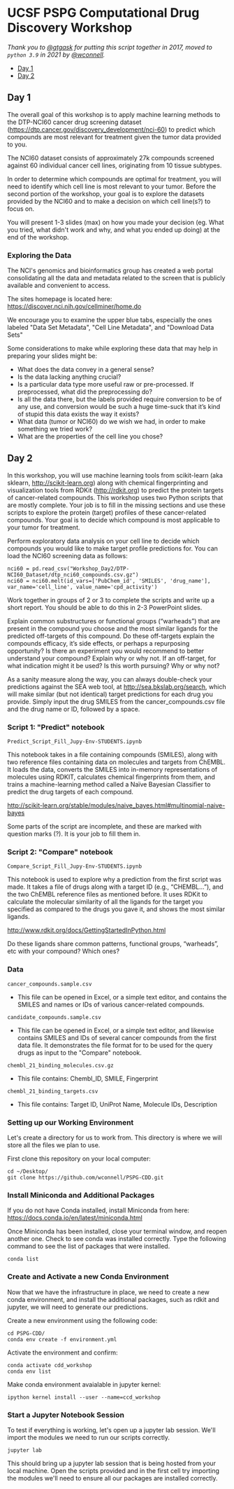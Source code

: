 # UCSF PSPG Computational Drug Discovery Workshop

*Thank you to [@gtgask](https://github.com/gtgask) for putting this script together in 2017, moved to `python 3.9` in 2021 by [@wconnell](https://github.com/wconnell).*

- [Day 1](#day-1)
- [Day 2](#day-2)

## Day 1
The overall goal of this workshop is to apply machine learning methods to the DTP-NCI60 cancer drug screening dataset (https://dtp.cancer.gov/discovery_development/nci-60) to predict which compounds are most relevant for treatment given the tumor data provided to you.

The NCI60 dataset consists of approximately 27k compounds screened against 60 individual cancer cell lines, originating from 10 tissue subtypes. 

In order to determine which compounds are optimal for treatment, you will need to identify which cell line is most relevant to your tumor. Before the second portion of the workshop, your goal is to explore the datasets provided by the NCI60 and to make a decision on which cell line(s?) to focus on. 

You will present 1-3 slides (max) on how you made your decision (eg. What you tried, what didn't work and why, and what you ended up doing) at the end of the workshop.

### Exploring the Data
The NCI's genomics and bioinformatics group has created a web portal consolidating all the data and metadata related to the screen that is publicly available and convenient to access.

The sites homepage is located here: https://discover.nci.nih.gov/cellminer/home.do

We encourage you to examine the upper blue tabs, especially the ones labeled "Data Set Metadata", "Cell Line Metadata", and "Download Data Sets"

Some considerations to make while exploring these data that may help in preparing your slides might be:
- What does the data convey in a general sense?
- Is the data lacking anything crucial?
- Is a particular data type more useful raw or pre-processed. If preprocessed, what did the     preprocessing do?
- Is all the data there, but the labels provided require conversion to be of any use, and conversion would be such a huge time-suck that it’s kind of stupid this data exists the way it exists?
- What data (tumor or NCI60) do we wish we had, in order to make something we tried work?
- What are the properties of the cell line you chose?


## Day 2
In this workshop, you will use machine learning tools from scikit-learn (aka sklearn, http://scikit-learn.org) along with chemical fingerprinting and visualization tools from RDKit (http://rdkit.org) to predict the protein targets of cancer-related compounds. This workshop uses two Python scripts that are mostly complete. Your job is to fill in the missing sections and use these scripts to explore the protein (target) profiles of these cancer-related compounds. Your goal is to decide which compound is most applicable to your tumor for treatment.

Perform exploratory data analysis on your cell line to decide which compounds you would like to make target profile predictions for. You can load the NCI60 screening data as follows:

```
nci60 = pd.read_csv("Workshop_Day2/DTP-NCI60_Dataset/dtp_nci60_compounds.csv.gz")
nci60 = nci60.melt(id_vars=['PubChem_id', 'SMILES', 'drug_name'], var_name='cell_line', value_name='cpd_activity')
```

Work together in groups of 2 or 3 to complete the scripts and write up a short report. You should be able to do this in 2-3 PowerPoint slides. 

Explain common substructures or functional groups (“warheads”) that are present in the compound you choose and the most similar ligands for the predicted off-targets of this compound. Do these off-targets explain the compounds efficacy, it’s side effects, or perhaps a repurposing opportunity? Is there an experiment you would recommend to better understand your compound? Explain why or why not. If an off-target, for what indication might it be used? Is this worth pursuing? Why or why not?

As a sanity measure along the way, you can always double-check your predictions against the SEA web tool, at http://sea.bkslab.org/search, which will make similar (but not identical) target predictions for each drug you provide. Simply input the drug SMILES from the cancer_compounds.csv file and the drug name or ID, followed by a space.


### Script 1: "Predict" notebook

`Predict_Script_Fill_Jupy-Env-STUDENTS.ipynb`

This notebook takes in a file containing compounds (SMILES), along with two reference files containing data on molecules and targets from ChEMBL. It loads the data, converts the SMILES into in-memory representations of molecules using RDKIT, calculates chemical fingerprints from them, and trains a machine-learning method called a Naïve Bayesian Classifier to predict the drug targets of each compound.

http://scikit-learn.org/stable/modules/naive_bayes.html#multinomial-naive-bayes

Some parts of the script are incomplete, and these are marked with question marks (?). It is your job to fill them in.

### Script 2: "Compare" notebook

`Compare_Script_Fill_Jupy-Env-STUDENTS.ipynb`

This notebook is used to explore why a prediction from the first script was made. It takes a file of drugs along with a target ID (e.g., “CHEMBL...”), and the two ChEMBL reference files as mentioned before. It uses RDKit to calculate the molecular similarity of all the ligands for the target you specified as compared to the drugs you gave it, and shows the most similar ligands.

http://www.rdkit.org/docs/GettingStartedInPython.html

Do these ligands share common patterns, functional groups, “warheads”, etc with your compound? Which ones?

### Data
`cancer_compounds.sample.csv`
- This file can be opened in Excel, or a simple text editor, and contains the SMILES and names or IDs of various cancer-related compounds.

`candidate_compounds.sample.csv`
- This file can be opened in Excel, or a simple text editor, and likewise contains SMILES and IDs of several cancer compounds from the first data file. It demonstrates the file format for to be used for the query drugs as input to the "Compare" notebook.

`chembl_21_binding_molecules.csv.gz`
- This file contains: Chembl_ID, SMILE, Fingerprint

`chembl_21_binding_targets.csv`
- This file contains: Target ID, UniProt Name, Molecule IDs, Description

### Setting up our Working Environment
Let's create a directory for us to work from. This directory is where we will store all the files we plan to use.

First clone this repository on your local computer:
    
    cd ~/Desktop/
    git clone https://github.com/wconnell/PSPG-CDD.git

### Install Miniconda and Additional Packages
If you do not have Conda installed, install Miniconda from here: https://docs.conda.io/en/latest/miniconda.html

Once Miniconda has been installed, close your terminal window, and reopen another one. Check to see conda was installed correctly. Type the following command to see the list of packages that were installed.

    conda list

### Create and Activate a new Conda Environment
Now that we have the infrastructure in place, we need to create a new conda environment, and install the additional packages, such as rdkit and jupyter, we will need to generate our predictions.

Create a new environment using the following code:

    cd PSPG-CDD/
    conda env create -f environment.yml
    
Activate the environment and confirm:

    conda activate cdd_workshop
    conda env list

Make conda environment avaialable in jupyter kernel:

    ipython kernel install --user --name=ccd_workshop

### Start a Jupyter Notebook Session
To test if everything is working, let's open up a jupyter lab session. We'll import the modules we need to run our scripts correctly.

    jupyter lab

This should bring up a jupyter lab session that is being hosted from your local machine. Open the scripts provided and in the first cell try importing the modules we'll need to ensure all our packages are installed correctly.
